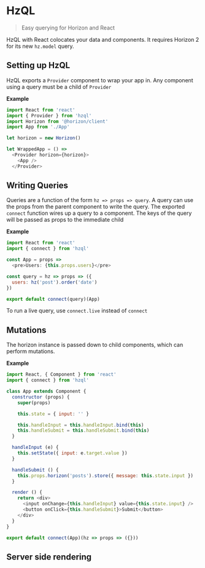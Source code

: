 # HzQL

> Easy querying for Horizon and React

HzQL with React colocates your data and components. It requires Horizon 2
for its new `hz.model` query.

## Setting up HzQL

HzQL exports a `Provider` component to wrap your app in.
Any component using a query must be a child of `Provider`

__Example__

```js
import React from 'react'
import { Provider } from 'hzql'
import Horizon from '@horizon/client'
import App from './App'

let horizon = new Horizon()

let WrappedApp = () =>
  <Provider horizon={horizon}>
    <App />
  </Provider>
```

## Writing Queries

Queries are a function of the form `hz => props => query`. A query can use the
props from the parent component to write the query. The exported `connect`
function wires up a query to a component. The keys of the query will be passed
as props to the immediate child

__Example__

```js
import React from 'react'
import { connect } from 'hzql'

const App = props =>
  <pre>Users: {this.props.users}</pre>

const query = hz => props => ({
  users: hz('post').order('date')
})

export default connect(query)(App)
```

To run a live query, use `connect.live` instead of `connect`

## Mutations

The horizon instance is passed down to child components, which can perform
mutations.

__Example__

```js
import React, { Component } from 'react'
import { connect } from 'hzql'

class App extends Component {
  constructor (props) {
    super(props)

    this.state = { input: '' }

    this.handleInput = this.handleInput.bind(this)
    this.handleSubmit = this.handleSubmit.bind(this)
  }

  handleInput (e) {
    this.setState({ input: e.target.value })
  }

  handleSubmit () {
    this.props.horizon('posts').store({ message: this.state.input })
  }

  render () {
    return <div>
      <input onChange={this.handleInput} value={this.state.input} />
      <button onClick={this.handleSubmit}>Submit</button>
    </div>
  }
}

export default connect(App)(hz => props => ({}))
```

## Server side rendering
